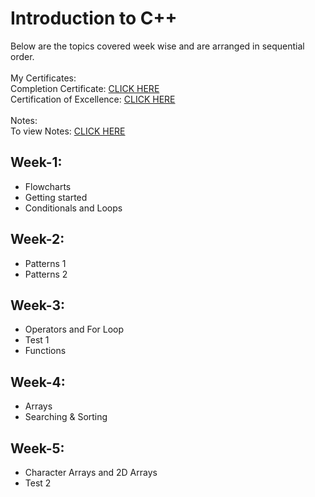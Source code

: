 # Introduction to C++
Below are the topics covered week wise and are arranged in sequential order. <br />
<br />
My Certificates: <br />
Completion Certificate: [CLICK HERE](https://github.com/Sachin10-05/Introduction_To_CPP_Coding_Ninja/blob/main/Completion%20Certificate.pdf)  <br/>
Certification of Excellence: [CLICK HERE](https://github.com/Sachin10-05/Introduction_To_CPP_Coding_Ninja/blob/main/Certificate%20Of%20Excellence.pdf)  <br/>
</br>
Notes: <br />
To view Notes: [CLICK HERE](https://github.com/Sachin10-05/Introduction_To_CPP_Coding_Ninja/tree/main/Notes)
<br />


## Week-1:
* Flowcharts
* Getting started
* Conditionals and Loops

## Week-2:
* Patterns 1
* Patterns 2

## Week-3:
* Operators and For Loop
* Test 1
* Functions

## Week-4:
* Arrays
* Searching & Sorting

## Week-5:
* Character Arrays and 2D Arrays
* Test 2








